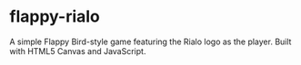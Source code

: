 # flappy-rialo
A simple Flappy Bird-style game featuring the Rialo logo as the player. Built with HTML5 Canvas and JavaScript.
